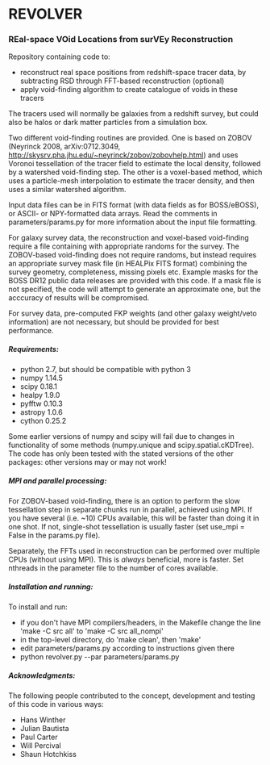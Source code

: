 # REVOLVER

### REal-space VOid Locations from surVEy Reconstruction

Repository containing code to:

   - reconstruct real space positions from redshift-space tracer data, by subtracting RSD through FFT-based reconstruction (optional)
   - apply void-finding algorithm to create catalogue of voids in these tracers
   
The tracers used will normally be galaxies from a redshift survey, but could also be halos or dark matter 
particles from a simulation box.

Two different void-finding routines are provided. One is based on ZOBOV (Neyrinck 2008, arXiv:0712.3049, 
http://skysrv.pha.jhu.edu/~neyrinck/zobov/zobovhelp.html) and uses Voronoi tessellation of the tracer field to estimate 
the local density, followed by a watershed void-finding step. The other is a voxel-based method, which uses a 
particle-mesh interpolation to estimate the tracer density, and then uses a similar watershed algorithm.

Input data files can be in FITS format (with data fields as for BOSS/eBOSS), or ASCII- or NPY-formatted data arrays.
Read the comments in parameters/params.py for more information about the input file formatting. 

For galaxy survey data, the reconstruction and voxel-based void-finding require a file containing with appropriate 
randoms for the survey. The ZOBOV-based void-finding does not require randoms, but instead requires an appropriate
survey mask file (in HEALPix FITS format) combining the survey geometry, completeness, missing pixels etc. Example masks
for the BOSS DR12 public data releases are provided with this code. If a mask file is not specified, the code will 
attempt to generate an approximate one, but the acccuracy of results will be compromised.

For survey data, pre-computed FKP weights (and other galaxy weight/veto information) are not necessary, but should be 
provided for best performance. 

##### Requirements:
   - python 2.7, but should be compatible with python 3
   - numpy 1.14.5
   - scipy 0.18.1
   - healpy 1.9.0
   - pyfftw 0.10.3
   - astropy 1.0.6
   - cython 0.25.2

Some earlier versions of numpy and scipy will fail due to changes in functionality of some methods (numpy.unique 
and scipy.spatial.cKDTree). The code has only been tested with the stated versions of the other packages: other versions
may or may not work!

##### MPI and parallel processing:
For ZOBOV-based void-finding, there is an option to perform the slow tessellation step in 
separate chunks run in parallel, achieved using MPI. If you have several (i.e. ~10) CPUs available, this will 
be faster than doing it in one shot. If not, single-shot tessellation is usually faster (set use_mpi = False in the 
params.py file). 

Separately, the FFTs used in reconstruction can be performed over multiple CPUs (without using MPI). This is *always*
beneficial, more is faster. Set nthreads in the parameter file to the number of cores available.
 
##### Installation and running:
To install and run:
   - if you don't have MPI compilers/headers, in the Makefile change the line 'make -C src all' to 'make -C src all_nompi' 
   - in the top-level directory, do 'make clean', then 'make'
   - edit parameters/params.py according to instructions given there
   - python revolver.py --par parameters/params.py
   
##### Acknowledgments:

The following people contributed to the concept, development and testing of this code in various ways:
   - Hans Winther
   - Julian Bautista
   - Paul Carter
   - Will Percival
   - Shaun Hotchkiss

